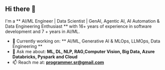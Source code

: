 ## Hi there 👋
I'm a ** AI/ML Engineer | Data Scientist | GenAI, Agentic AI, AI Automation & Data Engineering Enthusiast ** with 16+ years of experience in software development and 7 + years in AI/ML.

- 🔭 Currently working on: ** AI/ML, Generative AI & MLOps, LLMOps, Data Engineering **
- 💬 Ask me about: **ML, DL, NLP, RAG,Computer Vision, Big Data, Azure Databricks, Pyspark and Cloud**
- 📫 Reach me at: **programmer.sr@gmail.com**
